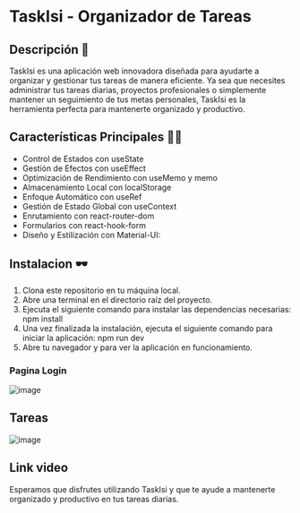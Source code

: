 # TaskIsi - Organizador de Tareas

## Descripción 🤖
TaskIsi es una aplicación web innovadora diseñada para ayudarte a organizar y gestionar tus tareas de manera eficiente. 
Ya sea que necesites administrar tus tareas diarias, proyectos profesionales o simplemente mantener un seguimiento de tus metas personales,
TaskIsi es la herramienta perfecta para mantenerte organizado y productivo.

## Características Principales 🐱‍🏍
* Control de Estados con useState
* Gestión de Efectos con useEffect
* Optimización de Rendimiento con useMemo y memo
* Almacenamiento Local con localStorage
* Enfoque Automático con useRef
* Gestión de Estado Global con useContext
* Enrutamiento con react-router-dom
* Formularios con react-hook-form
* Diseño y Estilización con Material-UI:
 
## Instalacion 🕶
1. Clona este repositorio en tu máquina local.
2. Abre una terminal en el directorio raíz del proyecto.
3. Ejecuta el siguiente comando para instalar las dependencias necesarias:
    npm install
4. Una vez finalizada la instalación, ejecuta el siguiente comando para iniciar la aplicación:
    npm run dev
5. Abre tu navegador y para ver la aplicación en funcionamiento.

### Pagina Login 
![image](https://github.com/RichyRed/AplicacionTablero/assets/84047015/317a0652-6de7-4ef3-8ed0-dea876b0aad5)

## Tareas 
![image](https://github.com/RichyRed/AplicacionTablero/assets/84047015/4d7ba26a-6c44-4a9e-be5e-77cc5b56cd9f)

## Link video 


Esperamos que disfrutes utilizando TaskIsi y que te ayude a mantenerte organizado y productivo en tus tareas diarias. 

